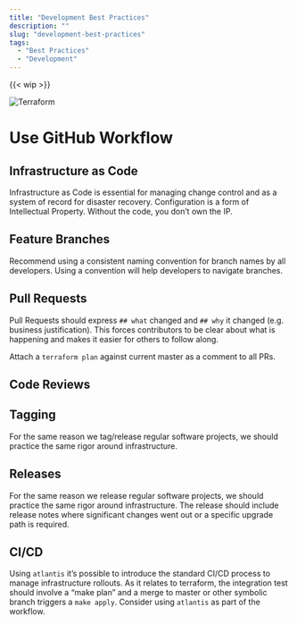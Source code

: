 ```yaml
---
title: "Development Best Practices"
description: ""
slug: "development-best-practices"
tags:
  - "Best Practices"
  - "Development"
---
```

{{< wip >}}

![Terraform](/assets/08bcd99-terraform.png)

# Use GitHub Workflow

## Infrastructure as Code

Infrastructure as Code is essential for managing change control and as a system of record for disaster recovery. Configuration is a form of Intellectual Property. Without the code, you don’t own the IP.

## Feature Branches

Recommend using a consistent naming convention for branch names by all developers. Using a convention will help developers to navigate branches.

## Pull Requests

Pull Requests should express `## what` changed and `## why` it changed (e.g. business justification). This forces contributors to be clear about what is happening and makes it easier for others to follow along.

Attach a `terraform plan` against current master as a comment to all PRs.

## Code Reviews

## Tagging

For the same reason we tag/release regular software projects, we should practice the same rigor around infrastructure.

## Releases

For the same reason we release regular software projects, we should practice the same rigor around infrastructure. The release should include release notes where significant changes went out or a specific upgrade path is required.

## CI/CD

Using `atlantis` it’s possible to introduce the standard CI/CD process to manage infrastructure rollouts. As it relates to terraform, the integration test should involve a “make plan” and a merge to master or other symbolic branch triggers a `make apply`. Consider using `atlantis` as part of the workflow.
